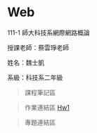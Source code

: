 # Web
111-1 師大科技系網際網路概論

授課老師：蔡雲琤老師

姓名：魏士凱

系級：科技系二年級

>課程筆記區


>作業連結區
[Hw1](https://www.youtube.com/watch?v=tUBaDHX0V7g)

>專題連結區

